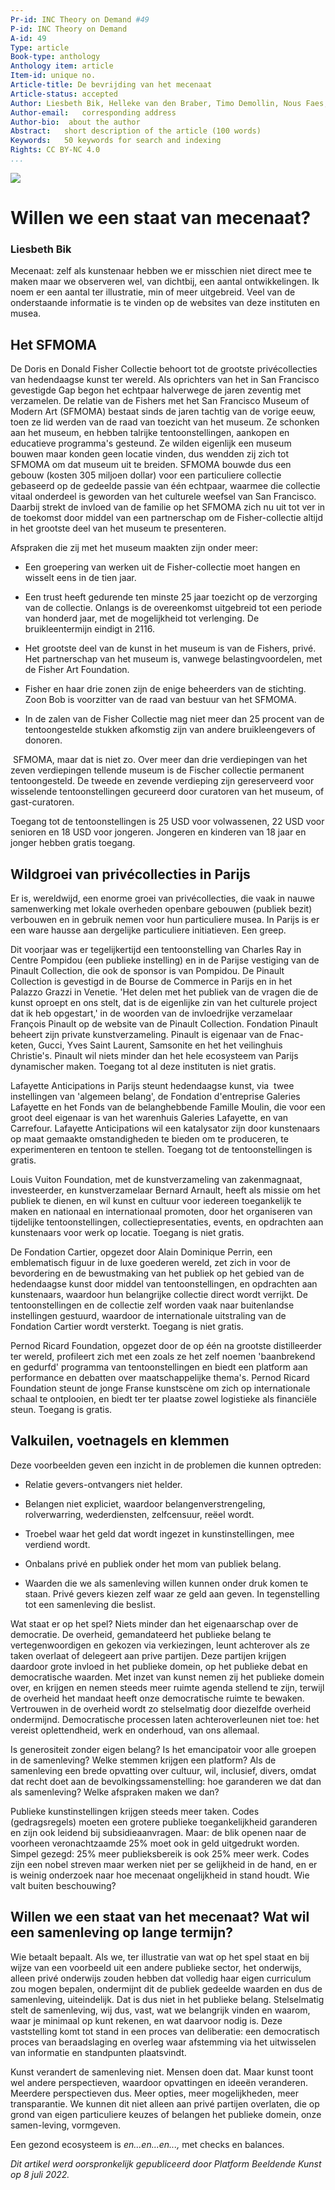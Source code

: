 ```yaml
---
Pr-id: INC Theory on Demand #49
P-id: INC Theory on Demand
A-id: 49
Type: article
Book-type: anthology
Anthology item: article
Item-id: unique no.
Article-title: De bevrijding van het mecenaat
Article-status: accepted
Author: Liesbeth Bik, Helleke van den Braber, Timo Demollin, Nous Faes, Roel Griffioen, Anna van Leeuwen, Sofia Patat, Jack Segbars, Renée Steenbergen, Olav Velthuis
Author-email:   corresponding address
Author-bio:  about the author
Abstract:   short description of the article (100 words)
Keywords:   50 keywords for search and indexing
Rights: CC BY-NC 4.0
...
```


![](imgs/paneel6.jpg)

<div style="page-break-after: always"></div>

# Willen we een staat van mecenaat?

### Liesbeth Bik

Mecenaat: zelf als kunstenaar hebben we er misschien niet direct mee te
maken maar we observeren wel, van dichtbij, een aantal ontwikkelingen.
Ik noem er een aantal ter illustratie, min of meer uitgebreid. Veel van
de onderstaande informatie is te vinden op de websites van deze
instituten en musea.

## Het SFMOMA

De Doris en Donald Fisher Collectie behoort tot de grootste
privécollecties van hedendaagse kunst ter wereld. Als oprichters van het
in San Francisco gevestigde Gap begon het echtpaar halverwege de jaren
zeventig met verzamelen. De relatie van de Fishers met het San Francisco
Museum of Modern Art (SFMOMA) bestaat sinds de jaren tachtig van de
vorige eeuw, toen ze lid werden van de raad van toezicht van het museum.
Ze schonken aan het museum, en hebben talrijke tentoonstellingen,
aankopen en educatieve programma's gesteund. Ze wilden eigenlijk een
museum bouwen maar konden geen locatie vinden, dus wendden zij zich tot
SFMOMA om dat museum uit te breiden. SFMOMA bouwde dus een gebouw
(kosten 305 miljoen dollar) voor een particuliere collectie gebaseerd op
de gedeelde passie van één echtpaar, waarmee die collectie vitaal
onderdeel is geworden van het culturele weefsel van San Francisco.
Daarbij strekt de invloed van de familie op het SFMOMA zich nu uit tot
ver in de toekomst door middel van een partnerschap om de
Fisher-collectie altijd in het grootste deel van het museum te
presenteren.

Afspraken die zij met het museum maakten zijn onder meer:

-   Een groepering van werken uit de Fisher-collectie moet hangen en
    wisselt eens in de tien jaar.

-   Een trust heeft gedurende ten minste 25 jaar toezicht op de
    verzorging van de collectie. Onlangs is de overeenkomst uitgebreid
    tot een periode van honderd jaar, met de mogelijkheid tot
    verlenging. De bruikleentermijn eindigt in 2116.

-   Het grootste deel van de kunst in het museum is van de Fishers,
    privé. Het partnerschap van het museum is, vanwege
    belastingvoordelen, met de Fisher Art Foundation.

-   Fisher en haar drie zonen zijn de enige beheerders van de stichting.
    Zoon Bob is voorzitter van de raad van bestuur van het SFMOMA.

-   In de zalen van de Fisher Collectie mag niet meer dan 25 procent van
    de tentoongestelde stukken afkomstig zijn van andere bruikleengevers
    of donoren.

 SFMOMA, maar dat is niet zo. Over meer dan drie verdiepingen van het
zeven verdiepingen tellende museum is de Fischer collectie permanent
tentoongesteld. De tweede en zevende verdieping zijn gereserveerd voor
wisselende tentoonstellingen gecureerd door curatoren van het museum, of
gast-curatoren.

Toegang tot de tentoonstellingen is 25 USD voor volwassenen, 22 USD voor
senioren en 18 USD voor jongeren. Jongeren en kinderen van 18 jaar en
jonger hebben gratis toegang.

## Wildgroei van privécollecties in Parijs

Er is, wereldwijd, een enorme groei van privécollecties, die vaak in
nauwe samenwerking met lokale overheden openbare gebouwen (publiek
bezit) verbouwen en in gebruik nemen voor hun particuliere musea. In
Parijs is er een ware hausse aan dergelijke particuliere initiatieven.
Een greep.

Dit voorjaar was er tegelijkertijd een tentoonstelling van Charles Ray
in Centre Pompidou (een publieke instelling) en in de Parijse vestiging
van de Pinault Collection, die ook de sponsor is van Pompidou. De
Pinault Collection is gevestigd in de Bourse de Commerce in Parijs en in
het Palazzo Grazzi in Venetie. 'Het delen met het publiek van de vragen
die de kunst oproept en ons stelt, dat is de eigenlijke zin van het
culturele project dat ik heb opgestart,' in de woorden van de
invloedrijke verzamelaar François Pinault op de website van de Pinault
Collection. Fondation Pinault beheert zijn private kunstverzameling.
Pinault is eigenaar van de Fnac-keten, Gucci, Yves Saint Laurent,
Samsonite en het het veilinghuis Christie's. Pinault wil niets minder
dan het hele ecosysteem van Parijs dynamischer maken. Toegang tot al
deze instituten is niet gratis.

Lafayette Anticipations in Parijs steunt hedendaagse kunst, via  twee
instellingen van 'algemeen belang', de Fondation d'entreprise Galeries
Lafayette en het Fonds van de belanghebbende Famille Moulin, die voor
een groot deel eigenaar is van het warenhuis Galeries Lafayette, en van
Carrefour. Lafayette Anticipations wil een katalysator zijn door
kunstenaars op maat gemaakte omstandigheden te bieden om te produceren,
te experimenteren en tentoon te stellen. Toegang tot de
tentoonstellingen is gratis.

Louis Vuiton Foundation, met de kunstverzameling van zakenmagnaat,
investeerder, en kunstverzamelaar Bernard Arnault, heeft als missie om
het publiek te dienen, en wil kunst en cultuur voor iedereen
toegankelijk te maken en nationaal en internationaal promoten, door het
organiseren van tijdelijke tentoonstellingen, collectiepresentaties,
events, en opdrachten aan kunstenaars voor werk op locatie. Toegang is
niet gratis.

De Fondation Cartier, opgezet door Alain Dominique Perrin, een
emblematisch figuur in de luxe goederen wereld, zet zich in voor de
bevordering en de bewustmaking van het publiek op het gebied van de
hedendaagse kunst door middel van tentoonstellingen, en opdrachten aan
kunstenaars, waardoor hun belangrijke collectie direct wordt verrijkt.
De tentoonstellingen en de collectie zelf worden vaak naar buitenlandse
instellingen gestuurd, waardoor de internationale uitstraling van de
Fondation Cartier wordt versterkt. Toegang is niet gratis.

Pernod Ricard Foundation, opgezet door de op één na grootste
distilleerder ter wereld, profileert zich met een zoals ze het zelf
noemen 'baanbrekend en gedurfd' programma van tentoonstellingen en biedt
een platform aan performance en debatten over maatschappelijke thema's.
Pernod Ricard Foundation steunt de jonge Franse kunstscène om zich op
internationale schaal te ontplooien, en biedt ter ter plaatse zowel
logistieke als financiële steun. Toegang is gratis.

## Valkuilen, voetnagels en klemmen

Deze voorbeelden geven een inzicht in de problemen die kunnen optreden:

-   Relatie gevers-ontvangers niet helder.

-   Belangen niet expliciet, waardoor belangenverstrengeling,
    rolverwarring, wederdiensten, zelfcensuur, reëel wordt.

-   Troebel waar het geld dat wordt ingezet in kunstinstellingen, mee
    verdiend wordt.

-   Onbalans privé en publiek onder het mom van publiek belang.

-   Waarden die we als samenleving willen kunnen onder druk komen te
    staan. Privé gevers kiezen zelf waar ze geld aan geven. In
    tegenstelling tot een samenleving die beslist.

Wat staat er op het spel? Niets minder dan het eigenaarschap over de
democratie. De overheid, gemandateerd het publieke belang te
vertegenwoordigen en gekozen via verkiezingen, leunt achterover als ze
taken overlaat of delegeert aan prive partijen. Deze partijen krijgen
daardoor grote invloed in het publieke domein, op het publieke debat en
democratische waarden. Met inzet van kunst nemen zij het publieke domein
over, en krijgen en nemen steeds meer ruimte agenda stellend te zijn,
terwijl de overheid het mandaat heeft onze democratische ruimte te
bewaken. Vertrouwen in de overheid wordt zo stelselmatig door diezelfde
overheid ondermijnd. Democratische processen laten achteroverleunen niet
toe: het vereist oplettendheid, werk en onderhoud, van ons allemaal.

Is generositeit zonder eigen belang? Is het emancipatoir voor alle
groepen in de samenleving? Welke stemmen krijgen een platform? Als de
samenleving een brede opvatting over cultuur, wil, inclusief, divers,
omdat dat recht doet aan de bevolkingssamenstelling: hoe garanderen we
dat dan als samenleving? Welke afspraken maken we dan?

Publieke kunstinstellingen krijgen steeds meer taken. Codes
(gedragsregels) moeten een grotere publieke toegankelijkheid garanderen
en zijn ook leidend bij subsidieaanvragen. Maar: de blik openen naar de
voorheen veronachtzaamde 25% moet ook in geld uitgedrukt worden. Simpel
gezegd: 25% meer publieksbereik is ook 25% meer werk. Codes zijn een
nobel streven maar werken niet per se gelijkheid in de hand, en er is
weinig onderzoek naar hoe mecenaat ongelijkheid in stand houdt. Wie valt
buiten beschouwing?

## Willen we een staat van het mecenaat? Wat wil een samenleving op lange termijn?

Wie betaalt bepaalt. Als we, ter illustratie van wat op het spel staat
en bij wijze van een voorbeeld uit een andere publieke sector, het
onderwijs, alleen privé onderwijs zouden hebben dat volledig haar eigen
curriculum zou mogen bepalen, ondermijnt dit de publiek gedeelde waarden
en dus de samenleving, uiteindelijk. Dat is dus niet in het publieke
belang. Stelselmatig stelt de samenleving, wij dus, vast, wat we
belangrijk vinden en waarom, waar je minimaal op kunt rekenen, en wat
daarvoor nodig is. Deze vaststelling komt tot stand in een proces van
deliberatie: een democratisch proces van beraadslaging en overleg waar
afstemming via het uitwisselen van informatie en standpunten
plaatsvindt.

Kunst verandert de samenleving niet. Mensen doen dat. Maar kunst toont
wel andere perspectieven, waardoor opvattingen en ideeën veranderen.
Meerdere perspectieven dus. Meer opties, meer mogelijkheden, meer
transparantie. We kunnen dit niet alleen aan privé partijen overlaten,
die op grond van eigen particuliere keuzes of belangen het publieke
domein, onze samen-leving, vormgeven.

Een gezond ecosysteem is *en...en...en...,* met checks en balances.

*Dit artikel werd oorspronkelijk gepubliceerd door Platform Beeldende
Kunst op 8 juli 2022.*
